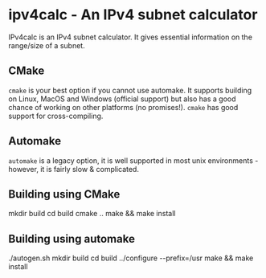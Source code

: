 # ipv4calc - An IPv4 subnet calculator

IPv4calc is an IPv4 subnet calculator. It gives essential
information on the range/size of a subnet.

## CMake

`cmake` is your best option if you cannot use automake. It supports building on Linux,
MacOS and Windows (official support) but also has a good chance of working on other
platforms (no promises!). `cmake` has good support for cross-compiling.

## Automake
`automake` is a legacy option, it is well supported in most unix environments - however,
it is fairly slow & complicated.

## Building using CMake
mkdir build
cd build
cmake ..
make && make install

## Building using automake
./autogen.sh
mkdir build
cd build
../configure --prefix=/usr
make && make install
